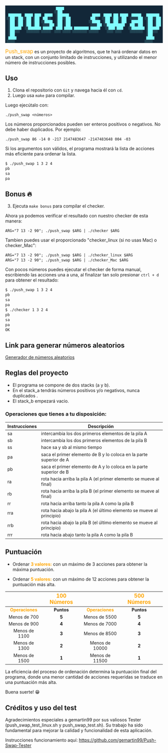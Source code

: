 ![Image text](https://github.com/blackcat80/push_swap/blob/main/push_swap.png)

<span style="color:orange; font-size: larger">Push_swap</span> es un proyecto de algoritmos, que te hará ordenar datos en un stack, con un conjunto limitado de instrucciones, y utilizando el menor número de instrucciones posibles.

## Uso
1. Clona el repositorio con `Git` y navega hacia él con `cd`.
2. Luego usa `make` para compilar.

Luego ejecútalo con:
```
./push_swap <números>
```

Los números proporcionados pueden ser enteros positivos o negativos. No debe haber duplicados. Por ejemplo:
```
./push_swap 86 -14 0 -217 2147483647 -2147483648 004 -03
```

Si los argumentos son válidos, el programa mostrará la lista de acciones más eficiente para ordenar la lista.

```
$ ./push_swap 1 3 2 4
pb
sa
pa
```
## Bonus 🔥
3. Ejecuta `make bonus` para compilar el checker.


Ahora ya podemos verificar el resultado con nuestro checker de esta manera:
```
ARG="7 13 -2 90"; ./push_swap $ARG | ./checker $ARG
```
Tambien puedes usar el proporcionado "checker_linux (si no usas Mac) o checker_Mac":
```
ARG="7 13 -2 90"; ./push_swap $ARG | ./checker_linux $ARG
ARG="7 13 -2 90"; ./push_swap $ARG | ./checker_Mac $ARG
```
Con pocos números puedes ejecutar el checker de forma manual, escribiendo las acciones una a una, al finalizar tan solo presionar `ctrl + d` para obtener el resultado:
```
$ ./push_swap 1 3 2 4
pb
sa
pa
$ ./checker 1 3 2 4
pb
sa
pa
OK
```
## Link para generar números aleatorios
<a href="https://pinetools.com/es/generador-numeros-aleatorios" rel="noopener">Generador de números aleatorios</a>

## Reglas del proyecto
- El programa se compone de dos stacks (a y b).  
- En el stack_a tendrás números positivos y/o negativos, nunca duplicados  .  
- El stack_b empezará vacio.

### Operaciones que tienes a tu disposición:

| Instrucciones | Descripción |
|--|--|
| sa | intercambia los dos primeros elementos de la pila A |
| sb | intercambia los dos primeros elementos de la pila B |
| ss | hace sa y sb al mismo tiempo |
| pa | saca el primer elemento de B y lo coloca en la parte superior de A |
| pb | saca el primer elemento de A y lo coloca en la parte superior de B |
| ra | rota hacia arriba la pila A (el primer elemento se mueve al final) |
| rb | rota hacia arriba la pila B (el primer elemento se mueve al final) |
| rr | rota hacia arriba tanto la pila A como la pila B |
| rra | rota hacia abajo la pila A (el último elemento se mueve al principio) |
| rrb | rota hacia abajo la pila B (el último elemento se mueve al principio) |
| rrr | rota hacia abajo tanto la pila A como la pila B |

## Puntuación 

- Ordenar <span style="color:orange">**3 valores:**</span>  con un máximo de 3 acciones para obtener la máxima puntuación.

- Ordenar <span style="color:orange">**5 valores:**</span>  con un máximo de 12 acciones para obtener la puntuación más alta.

|| <span style="color:orange; font-size: larger">**100 Números**</span> || <span style="color:orange; font-size: larger">**500 Números**</span> ||
| :---: | :---: | :---: | :---: | :---: |
| <span style="color:orange">**Operaciones**</span> | <span style="color:">**Puntos**</span> | <span style="color:orange">**Operaciones**</span> | <span style="color:">**Puntos**</span> |
| Menos de 700 | <strong>5</strong> | Menos de 5500 | <strong>5</strong> |
| Menos de 900 | <strong>4</strong> | Menos de 7000 | <strong>4</strong> |
| Menos de 1100 | <strong>3</strong> | Menos de 8500 | <strong>3</strong> |
| Menos de 1300 | <strong>2</strong> | Menos de 10000 | <strong>2</strong> |
| Menos de 1500 | <strong>1</strong> | Menos de 11500 | <strong>1</strong> |  

La eficiencia del proceso de ordenación determina la puntuación final del programa, donde una menor cantidad de acciones requeridas se traduce en una puntuación más alta.

Buena suerte! 😁

## Créditos y uso del test

Agradecimientos especiales a gemartin99 por sus valiosos Tester (push_swap_test_linux.sh y push_swap_test.sh). Su trabajo ha sido fundamental para mejorar la calidad y funcionalidad de esta aplicación.

Instrucciones funcionamiento aquí: https://github.com/gemartin99/Push-Swap-Tester

